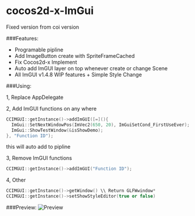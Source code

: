 # cocos2d-x-ImGui
Fixed version from coi version

###Features:
* Programable pipline
* Add ImageButton create with SpriteFrameCached
* Fix Cocos2d-x Implement
* Auto add ImGUI layer on top whenever create or change Scene
* All ImGUI v1.4.8 WIP features + Simple Style Change

###Using: 

1, Replace AppDelegate

2, Add ImGUI functions on any where
```c++
CCIMGUI::getInstance()->addImGUI([=](){
  ImGui::SetNextWindowPos(ImVec2(650, 20), ImGuiSetCond_FirstUseEver);
  ImGui::ShowTestWindow(&isShowDemo);
}, "Function ID");
```
this will auto add to pipline

3, Remove ImGUI functions
```c++
CCIMGUI::getInstance()->addImGUI("Function ID");
```

4, Other
```c++
CCIMGUI::getInstance()->getWindow() \\ Return GLFWwindow*
CCIMGUI::getInstance()->setShowStyleEditor(true or false)
```

###Preview:
![Preview](https://raw.githubusercontent.com/namkazt/cocos2d-x-ImGui/master/preview.png)
